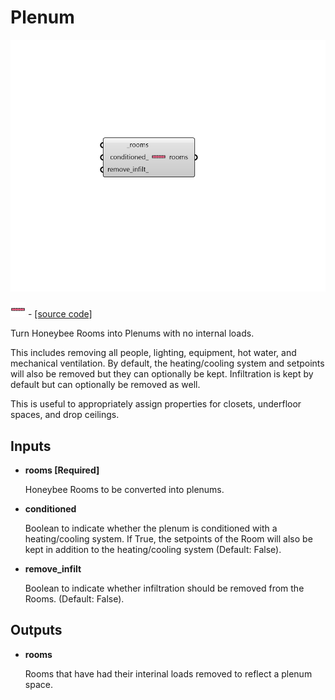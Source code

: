 # Plenum

![](../../.gitbook/assets/Plenum.png)

![](../../.gitbook/assets/Plenum%20%281%29.png) - [\[source code\]](https://github.com/ladybug-tools/honeybee-grasshopper-energy/blob/master/honeybee_grasshopper_energy/src//HB%20Plenum.py)

Turn Honeybee Rooms into Plenums with no internal loads.

This includes removing all people, lighting, equipment, hot water, and mechanical ventilation. By default, the heating/cooling system and setpoints will also be removed but they can optionally be kept. Infiltration is kept by default but can optionally be removed as well.

This is useful to appropriately assign properties for closets, underfloor spaces, and drop ceilings.

## Inputs

* **rooms \[Required\]**

  Honeybee Rooms to be converted into plenums. 

* **conditioned**

  Boolean to indicate whether the plenum is conditioned with a heating/cooling system. If True, the setpoints of the Room will also be kept in addition to the heating/cooling system \(Default: False\). 

* **remove\_infilt**

  Boolean to indicate whether infiltration should be removed from the Rooms. \(Default: False\). 

## Outputs

* **rooms**

  Rooms that have had their interinal loads removed to reflect a plenum space. 

